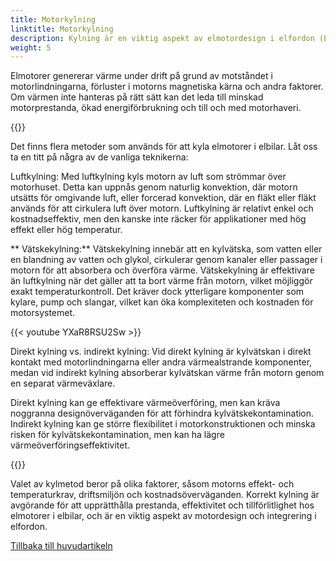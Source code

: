 ```yaml
---
title: Motorkylning
linktitle: Motorkylning
description: Kylning är en viktig aspekt av elmotordesign i elfordon (EV) för att säkerställa optimal prestanda, effektivitet och tillförlitlighet.
weight: 5
---
```

<!-- markdownlint-disable MD033 -->
Elmotorer genererar värme under drift på grund av motståndet i motorlindningarna, förluster i motorns magnetiska kärna och andra faktorer. Om värmen inte hanteras på rätt sätt kan det leda till minskad motorprestanda, ökad energiförbrukning och till och med motorhaveri.

{{<evkxdisplayaddarticle />}}

Det finns flera metoder som används för att kyla elmotorer i elbilar. Låt oss ta en titt på några av de vanliga teknikerna:

Luftkylning: Med luftkylning kyls motorn av luft som strömmar över motorhuset. Detta kan uppnås genom naturlig konvektion, där motorn utsätts för omgivande luft, eller forcerad konvektion, där en fläkt eller fläkt används för att cirkulera luft över motorn. Luftkylning är relativt enkel och kostnadseffektiv, men den kanske inte räcker för applikationer med hög effekt eller hög temperatur.

** Vätskekylning:** Vätskekylning innebär att en kylvätska, som vatten eller en blandning av vatten och glykol, cirkulerar genom kanaler eller passager i motorn för att absorbera och överföra värme. Vätskekylning är effektivare än luftkylning när det gäller att ta bort värme från motorn, vilket möjliggör exakt temperaturkontroll. Det kräver dock ytterligare komponenter som kylare, pump och slangar, vilket kan öka komplexiteten och kostnaden för motorsystemet.

{{< youtube YXaR8RSU2Sw >}}

Direkt kylning vs. indirekt kylning: Vid direkt kylning är kylvätskan i direkt kontakt med motorlindningarna eller andra värmealstrande komponenter, medan vid indirekt kylning absorberar kylvätskan värme från motorn genom en separat värmeväxlare.

Direkt kylning kan ge effektivare värmeöverföring, men kan kräva noggranna designöverväganden för att förhindra kylvätskekontamination. Indirekt kylning kan ge större flexibilitet i motorkonstruktionen och minska risken för kylvätskekontamination, men kan ha lägre värmeöverföringseffektivitet.

{{<evkxdisplayaddarticle />}}

Valet av kylmetod beror på olika faktorer, såsom motorns effekt- och temperaturkrav, driftsmiljön och kostnadsöverväganden. Korrekt kylning är avgörande för att upprätthålla prestanda, effektivitet och tillförlitlighet hos elmotorer i elbilar, och är en viktig aspekt av motordesign och integrering i elfordon.


[Tillbaka till huvudartikeln](../#gears)